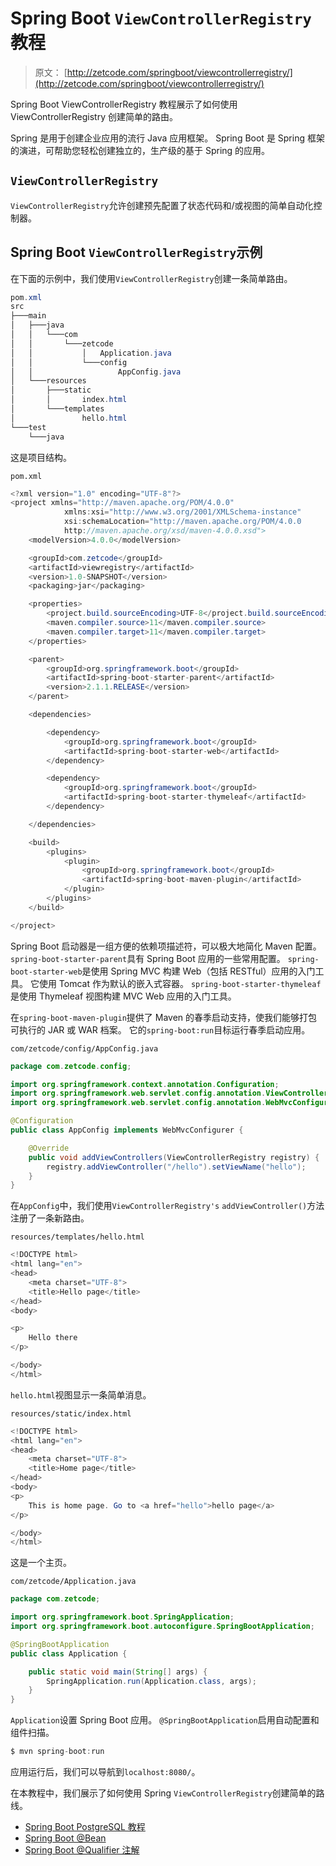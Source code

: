 # Spring Boot `ViewControllerRegistry`教程

> 原文： [http://zetcode.com/springboot/viewcontrollerregistry/](http://zetcode.com/springboot/viewcontrollerregistry/)

Spring Boot ViewControllerRegistry 教程展示了如何使用 ViewControllerRegistry 创建简单的路由。

Spring 是用于创建企业应用的流行 Java 应用框架。 Spring Boot 是 Spring 框架的演进，可帮助您轻松创建独立的，生产级的基于 Spring 的应用。

## `ViewControllerRegistry`

`ViewControllerRegistry`允许创建预先配置了状态代码和/或视图的简单自动化控制器。

## Spring Boot `ViewControllerRegistry`示例

在下面的示例中，我们使用`ViewControllerRegistry`创建一条简单路由。

```java
pom.xml
src
├───main
│   ├───java
│   │   └───com
│   │       └───zetcode
│   │           │   Application.java
│   │           └───config
│   │                   AppConfig.java
│   └───resources
│       ├───static
│       │       index.html
│       └───templates
│               hello.html
└───test
    └───java

```

这是项目结构。

`pom.xml`

```java
<?xml version="1.0" encoding="UTF-8"?>
<project xmlns="http://maven.apache.org/POM/4.0.0"
            xmlns:xsi="http://www.w3.org/2001/XMLSchema-instance"
            xsi:schemaLocation="http://maven.apache.org/POM/4.0.0
            http://maven.apache.org/xsd/maven-4.0.0.xsd">
    <modelVersion>4.0.0</modelVersion>

    <groupId>com.zetcode</groupId>
    <artifactId>viewregistry</artifactId>
    <version>1.0-SNAPSHOT</version>
    <packaging>jar</packaging>

    <properties>
        <project.build.sourceEncoding>UTF-8</project.build.sourceEncoding>
        <maven.compiler.source>11</maven.compiler.source>
        <maven.compiler.target>11</maven.compiler.target>
    </properties>

    <parent>
        <groupId>org.springframework.boot</groupId>
        <artifactId>spring-boot-starter-parent</artifactId>
        <version>2.1.1.RELEASE</version>
    </parent>

    <dependencies>

        <dependency>
            <groupId>org.springframework.boot</groupId>
            <artifactId>spring-boot-starter-web</artifactId>
        </dependency>

        <dependency>
            <groupId>org.springframework.boot</groupId>
            <artifactId>spring-boot-starter-thymeleaf</artifactId>
        </dependency>

    </dependencies>

    <build>
        <plugins>
            <plugin>
                <groupId>org.springframework.boot</groupId>
                <artifactId>spring-boot-maven-plugin</artifactId>
            </plugin>
        </plugins>
    </build>

</project>

```

Spring Boot 启动器是一组方便的依赖项描述符，可以极大地简化 Maven 配置。 `spring-boot-starter-parent`具有 Spring Boot 应用的一些常用配置。 `spring-boot-starter-web`是使用 Spring MVC 构建 Web（包括 RESTful）应用的入门工具。 它使用 Tomcat 作为默认的嵌入式容器。 `spring-boot-starter-thymeleaf`是使用 Thymeleaf 视图构建 MVC Web 应用的入门工具。

在`spring-boot-maven-plugin`提供了 Maven 的春季启动支持，使我们能够打包可执行的 JAR 或 WAR 档案。 它的`spring-boot:run`目标运行春季启动应用。

`com/zetcode/config/AppConfig.java`

```java
package com.zetcode.config;

import org.springframework.context.annotation.Configuration;
import org.springframework.web.servlet.config.annotation.ViewControllerRegistry;
import org.springframework.web.servlet.config.annotation.WebMvcConfigurer;

@Configuration
public class AppConfig implements WebMvcConfigurer {

    @Override
    public void addViewControllers(ViewControllerRegistry registry) {
        registry.addViewController("/hello").setViewName("hello");
    }
}

```

在`AppConfig`中，我们使用`ViewControllerRegistry's` `addViewController()`方法注册了一条新路由。

`resources/templates/hello.html`

```java
<!DOCTYPE html>
<html lang="en">
<head>
    <meta charset="UTF-8">
    <title>Hello page</title>
</head>
<body>

<p>
    Hello there
</p>

</body>
</html>

```

`hello.html`视图显示一条简单消息。

`resources/static/index.html`

```java
<!DOCTYPE html>
<html lang="en">
<head>
    <meta charset="UTF-8">
    <title>Home page</title>
</head>
<body>
<p>
    This is home page. Go to <a href="hello">hello page</a>
</p>

</body>
</html>

```

这是一个主页。

`com/zetcode/Application.java`

```java
package com.zetcode;

import org.springframework.boot.SpringApplication;
import org.springframework.boot.autoconfigure.SpringBootApplication;

@SpringBootApplication
public class Application {

    public static void main(String[] args) {
        SpringApplication.run(Application.class, args);
    }
}

```

`Application`设置 Spring Boot 应用。 `@SpringBootApplication`启用自动配置和组件扫描。

```java
$ mvn spring-boot:run 

```

应用运行后，我们可以导航到`localhost:8080/`。

在本教程中，我们展示了如何使用 Spring `ViewControllerRegistry`创建简单的路线。

*   [Spring Boot PostgreSQL 教程](/springboot/postgresql/)
*   [Spring Boot @Bean](/articles/springbootbean/)
*   [Spring Boot @Qualifier 注解](/articles/springbootqualifier/)